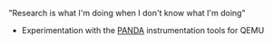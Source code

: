 "Research is what I'm doing when I don't know what I'm doing"

- Experimentation with the [PANDA](https://www.github.com/panda-re/panda) instrumentation tools for QEMU

